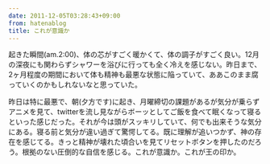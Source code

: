 ```yaml
---
date: 2011-12-05T03:28:43+09:00
from: hatenablog
title: これが意識か
---
```


<p>起きた瞬間(am.2:00)、体の芯がすごく暖かくて、体の調子がすごく良い。12月の深夜にも関わらずシャワーを浴びに行っても全く冷えを感じない。昨日まで、2ヶ月程度の期間において体も精神も最悪な状態に陥っていて、ああこのまま腐っていくのかもしれないなと思っていた。</p><p>昨日は特に最悪で、朝(夕方です)に起き、月曜締切の課題があるが気分が乗らずアニメを見て、twitterを流し見ながらボーッとしてご飯を食べて眠くなって寝るといった感じだった。それが今は頭がスッキリしていて、何でも出来そうな気分にある。寝る前と気分が違い過ぎて驚愕してる。既に理解が追いつかず、神の存在を感じてる。きっと精神が壊れた頃合いを見てリセットボタンを押したのだろう。根拠のない圧倒的な自信を感じる。これが意識か。これが王の印か。</p>

